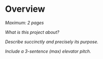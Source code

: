 # Overview

*Maximum: 2 pages*

*What is this project about?*

*Describe succinctly and precisely its purpose.*

*Include a 3-sentence (max) elevator pitch.*

